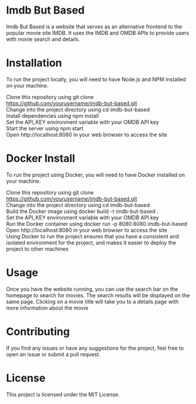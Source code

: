 # Imdb But Based
Imdb But Based is a website that serves as an alternative frontend to the popular movie site IMDB. It uses the IMDB and OMDB APIs to provide users with movie search and details.

# Installation
To run the project locally, you will need to have Node.js and NPM installed on your machine.

Clone this repository using git clone https://github.com/yourusername/imdb-but-based.git  
Change into the project directory using cd imdb-but-based  
Install dependencies using npm install  
Set the API_KEY environment variable with your OMDB API key  
Start the server using npm start  
Open http://localhost:8080 in your web browser to access the site  

# Docker Install
To run the project using Docker, you will need to have Docker installed on your machine.

Clone this repository using git clone https://github.com/yourusername/imdb-but-based.git  
Change into the project directory using cd imdb-but-based  
Build the Docker image using docker build -t imdb-but-based .  
Set the API_KEY environment variable with your OMDB API key  
Run the Docker container using docker run -p 8080:8080 imdb-but-based  
Open http://localhost:8080 in your web browser to access the site  
Using Docker to run the project ensures that you have a consistent and isolated environment for the project, and makes it easier to deploy the project to other machines


# Usage  
Once you have the website running, you can use the search bar on the homepage to search for movies. The search results will be displayed on the same page. Clicking on a movie title will take you to a details page with more information about the movie  

# Contributing
If you find any issues or have any suggestions for the project, feel free to open an issue or submit a pull request.

# License
This project is licensed under the MIT License.
